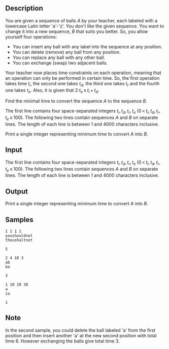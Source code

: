 ## Description

<div><p>You are given a sequence of balls <span class="tex-span"><i>A</i></span> by your teacher, each labeled with a lowercase Latin letter 'a'-'z'. You don't like the given sequence. You want to change it into a new sequence, <span class="tex-span"><i>B</i></span> that suits you better. So, you allow yourself four operations:</p><ul> <li> You can insert any ball with any label into the sequence at any position. </li><li> You can delete (remove) any ball from any position. </li><li> You can replace any ball with any other ball. </li><li> You can exchange (swap) two adjacent balls. </li></ul><p>Your teacher now places time constraints on each operation, meaning that an operation can only be performed in certain time. So, the first operation takes time <span class="tex-span"><i>t</i><sub class="lower-index"><i>i</i></sub></span>, the second one takes <span class="tex-span"><i>t</i><sub class="lower-index"><i>d</i></sub></span>, the third one takes <span class="tex-span"><i>t</i><sub class="lower-index"><i>r</i></sub></span> and the fourth one takes <span class="tex-span"><i>t</i><sub class="lower-index"><i>e</i></sub></span>. Also, it is given that <span class="tex-span">2·<i>t</i><sub class="lower-index"><i>e</i></sub> ≥ <i>t</i><sub class="lower-index"><i>i</i></sub> + <i>t</i><sub class="lower-index"><i>d</i></sub></span>.</p><p>Find the minimal time to convert the sequence <span class="tex-span"><i>A</i></span> to the sequence <span class="tex-span"><i>B</i></span>.</p></div><div class="input-specification"><p>The first line contains four space-separated integers <span class="tex-span"><i>t</i><sub class="lower-index"><i>i</i></sub>, <i>t</i><sub class="lower-index"><i>d</i></sub>, <i>t</i><sub class="lower-index"><i>r</i></sub>, <i>t</i><sub class="lower-index"><i>e</i></sub></span> (<span class="tex-span">0 &lt; <i>t</i><sub class="lower-index"><i>i</i></sub>, <i>t</i><sub class="lower-index"><i>d</i></sub>, <i>t</i><sub class="lower-index"><i>r</i></sub>, <i>t</i><sub class="lower-index"><i>e</i></sub> ≤ 100</span>). The following two lines contain sequences <span class="tex-span"><i>A</i></span> and <span class="tex-span"><i>B</i></span> on separate lines. The length of each line is between 1 and 4000 characters inclusive.</p></div><div class="output-specification"><p>Print a single integer representing minimum time to convert <span class="tex-span"><i>A</i></span> into <span class="tex-span"><i>B</i></span>.</p></div>


## Input

<p>The first line contains four space-separated integers <span class="tex-span"><i>t</i><sub class="lower-index"><i>i</i></sub>, <i>t</i><sub class="lower-index"><i>d</i></sub>, <i>t</i><sub class="lower-index"><i>r</i></sub>, <i>t</i><sub class="lower-index"><i>e</i></sub></span> (<span class="tex-span">0 &lt; <i>t</i><sub class="lower-index"><i>i</i></sub>, <i>t</i><sub class="lower-index"><i>d</i></sub>, <i>t</i><sub class="lower-index"><i>r</i></sub>, <i>t</i><sub class="lower-index"><i>e</i></sub> ≤ 100</span>). The following two lines contain sequences <span class="tex-span"><i>A</i></span> and <span class="tex-span"><i>B</i></span> on separate lines. The length of each line is between 1 and 4000 characters inclusive.</p>


## Output

<p>Print a single integer representing minimum time to convert <span class="tex-span"><i>A</i></span> into <span class="tex-span"><i>B</i></span>.</p>


## Samples

```input1
1 1 1 1
youshouldnot
thoushaltnot

```

```output1
5

```






```input2
2 4 10 3
ab
ba

```

```output2
3

```






```input3
1 10 20 30
a
za

```

```output3
1

```




## Note

<p>In the second sample, you could delete the ball labeled 'a' from the first position and then insert another 'a' at the new second position with total time 6. However exchanging the balls give total time 3.</p>

